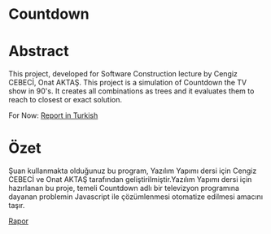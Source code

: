 # Countdown


# Abstract 

This project, developed for Software Construction lecture by Cengiz CEBECİ, Onat AKTAŞ. 
This project is a simulation of Countdown the TV show in 90's. It creates all combinations 
as trees and it evaluates them to reach to closest or exact solution.

For Now: 
<a href="https://drive.google.com/open?id=1qCyu-nEP2RmtEWfhJol33NlsAX29zr4-">Report in Turkish</a>

# Özet
Şuan kullanmakta olduğunuz bu program, Yazılım Yapımı dersi için Cengiz CEBECİ ve Onat AKTAŞ tarafından
geliştirilmiştir.Yazılım Yapımı dersi için hazırlanan bu proje, temeli Countdown adlı bir televizyon programına dayanan problemin Javascript ile çözümlenmesi otomatize edilmesi amacını taşır.

<a href="https://drive.google.com/open?id=1qCyu-nEP2RmtEWfhJol33NlsAX29zr4-">Rapor</a>
